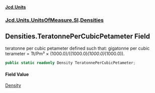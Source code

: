#### [Jcd.Units](index 'index')
### [Jcd.Units.UnitsOfMeasure.SI](Jcd.Units.UnitsOfMeasure.SI 'Jcd.Units.UnitsOfMeasure.SI').[Densities](Densities 'Jcd.Units.UnitsOfMeasure.SI.Densities')

## Densities.TeratonnePerCubicPetameter Field

teratonne per cubic petameter defined such that: gigatonne per cubic terameter = Tt/Pm³ ×
(1000.0)/((1000.0)*(1000.0)*(1000.0)).

```csharp
public static readonly Density TeratonnePerCubicPetameter;
```

#### Field Value
[Density](Density 'Jcd.Units.UnitTypes.Density')